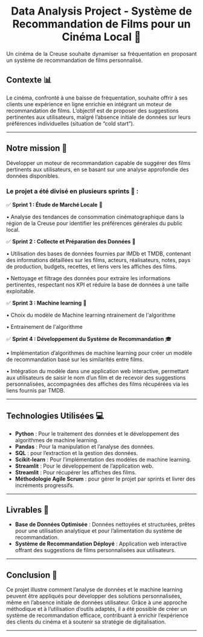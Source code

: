 <h1 align="center"> Data Analysis Project - Système de Recommandation de Films pour un Cinéma Local 🎯</h1>

<p align="justify">
Un cinéma de la Creuse souhaite dynamiser sa fréquentation en proposant un système de recommandation de films personnalisé. </p>

## **Contexte** 📊  

Le cinéma, confronté à une baisse de fréquentation, souhaite offrir à ses clients une expérience en ligne enrichie en intégrant un moteur de recommandation de films. L’objectif est de proposer des suggestions pertinentes aux utilisateurs, malgré l’absence initiale de données sur leurs préférences individuelles (situation de “cold start”).

---

## **Notre mission** 🎯  

Développer un moteur de recommandation capable de suggérer des films pertinents aux utilisateurs, en se basant sur une analyse approfondie des données disponibles.


### Le projet a été divisé en plusieurs sprints 🔄 :

  ✅ **Sprint 1 : Étude de Marché Locale** 🚀
  
  •	Analyse des tendances de consommation cinématographique dans la région de la Creuse pour identifier les préférences générales du public local.

  ✅ **Sprint 2 : Collecte et Préparation des Données** 🔄  
  
  •	Utilisation des bases de données fournies par IMDb et TMDB, contenant des informations détaillées sur les films, acteurs, réalisateurs, notes, pays de production, budgets, recettes, et liens vers les affiches des films.
    
  •	Nettoyage et filtrage des données pour extraire les informations pertinentes, respectant nos KPI et réduire la base de données à une taille exploitable.

  ✅ **Sprint 3 : Machine learning** 🚀
  
  • Choix du modèle de Machine learning ntrainement de l'algorithme
  
  •	Entrainement de l'algorithme 

  ✅ **Sprint 4 : Développement du Système de Recommandation** 🎓  

  •	Implémentation d’algorithmes de machine learning pour créer un modèle de recommandation basé sur les similarités entre films.
  
  •	Intégration du modèle dans une application web interactive, permettant aux utilisateurs de saisir le nom d’un film et de recevoir des suggestions personnalisées, accompagnées des affiches des films récupérées via les liens fournis par TMDB.

---

## **Technologies Utilisées** 💻  
- **Python** : Pour le traitement des données et le développement des algorithmes de machine learning.
- **Pandas** : Pour la manipulation et l’analyse des données.
- **SQL** : pour l’extraction et la gestion des données.      
- **Scikit-learn** : Pour l’implémentation des modèles de machine learning.
- **Streamlit** : Pour le développement de l’application web.
- **Streamlit** : Pour récupérer les affiches des films.
- **Méthodologie Agile Scrum** : pour gérer le projet par sprints et livrer des incréments progressifs.

---

## **Livrables** 🤝
- **Base de Données Optimisée** : Données nettoyées et structurées, prêtes pour une utilisation analytique et pour l’alimentation du système de recommandation.  
- **Système de Recommandation Déployé** : Application web interactive offrant des suggestions de films personnalisées aux utilisateurs.  

---

## **Conclusion** 🎯  
Ce projet illustre comment l’analyse de données et le machine learning peuvent être appliqués pour développer des solutions personnalisées, même en l’absence initiale de données utilisateur. Grâce à une approche méthodique et à l’utilisation d’outils adaptés, il a été possible de créer un système de recommandation efficace, contribuant à enrichir l’expérience des clients du cinéma et à soutenir sa stratégie de digitalisation.

---
